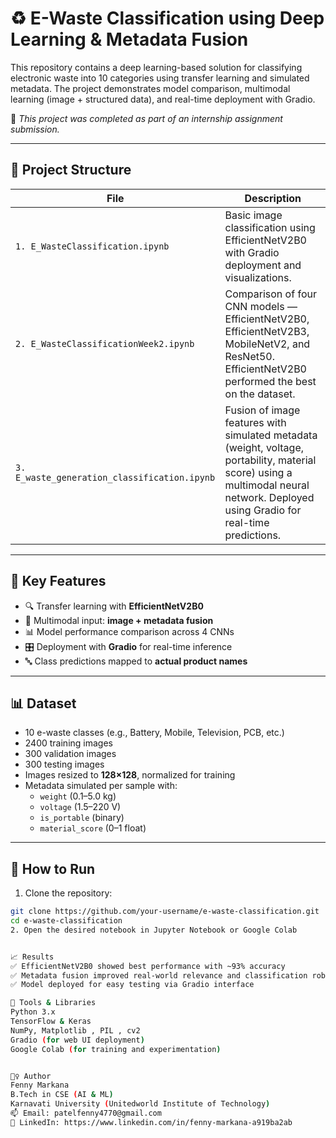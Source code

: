# ♻️ E-Waste Classification using Deep Learning & Metadata Fusion

This repository contains a deep learning-based solution for classifying electronic waste into 10 categories using transfer learning and simulated metadata. The project demonstrates model comparison, multimodal learning (image + structured data), and real-time deployment with Gradio.

📌 *This project was completed as part of an internship assignment submission.*

---

## 📁 Project Structure

| File | Description |
|------|-------------|
| `1. E_WasteClassification.ipynb` | Basic image classification using EfficientNetV2B0 with Gradio deployment and visualizations. |
| `2. E_WasteClassificationWeek2.ipynb` | Comparison of four CNN models — EfficientNetV2B0, EfficientNetV2B3, MobileNetV2, and ResNet50. EfficientNetV2B0 performed the best on the dataset. |
| `3. E_waste_generation_classification.ipynb` | Fusion of image features with simulated metadata (weight, voltage, portability, material score) using a multimodal neural network. Deployed using Gradio for real-time predictions. |

---

## 🧠 Key Features

- 🔍 Transfer learning with **EfficientNetV2B0**
- 🧩 Multimodal input: **image + metadata fusion**
- 📊 Model performance comparison across 4 CNNs
- 🎛️ Deployment with **Gradio** for real-time inference
- 🔤 Class predictions mapped to **actual product names**

---

## 📊 Dataset

- 10 e-waste classes (e.g., Battery, Mobile, Television, PCB, etc.)
- 2400 training images  
- 300 validation images  
- 300 testing images  
- Images resized to **128×128**, normalized for training  
- Metadata simulated per sample with:
  - `weight` (0.1–5.0 kg)  
  - `voltage` (1.5–220 V)  
  - `is_portable` (binary)  
  - `material_score` (0–1 float)

---

## 🚀 How to Run

1. Clone the repository:
```bash
git clone https://github.com/your-username/e-waste-classification.git
cd e-waste-classification
2. Open the desired notebook in Jupyter Notebook or Google Colab


📈 Results
✅ EfficientNetV2B0 showed best performance with ~93% accuracy
✅ Metadata fusion improved real-world relevance and classification robustness
✅ Model deployed for easy testing via Gradio interface

🧰 Tools & Libraries
Python 3.x
TensorFlow & Keras
NumPy, Matplotlib , PIL , cv2
Gradio (for web UI deployment)
Google Colab (for training and experimentation)


🙋‍♀️ Author
Fenny Markana
B.Tech in CSE (AI & ML)
Karnavati University (Unitedworld Institute of Technology)
📫 Email: patelfenny4770@gmail.com
🔗 LinkedIn: https://www.linkedin.com/in/fenny-markana-a919ba2ab

